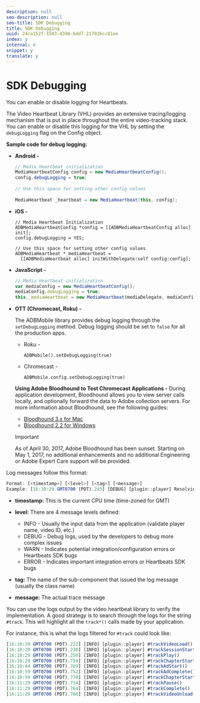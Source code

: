 ```yaml
---
description: null
seo-description: null
seo-title: SDK Debugging
title: SDK Debugging
uuid: 24ca152f-1503-4396-bdd7-217926cc81ee
index: y
internal: n
snippet: y
translate: y
---
```


# SDK Debugging

You can enable or disable logging for Heartbeats.

The Video Heartbeat Library (VHL) provides an extensive tracing/logging mechanism that is put in place throughout the entire video-tracking stack. You can enable or disable this logging for the VHL by setting the `debugLogging` flag on the Config object.

**Sample code for debug logging:**

* **Android -** 

  ```java
  // Media Heartbeat initialization 
  MediaHeartbeatConfig config = new MediaHeartbeatConfig(); 
  config.debugLogging = true; 
   
  // Use this space for setting other config values 
   
  MediaHeartbeat _heartbeat = new MediaHeartbeat(this, config); 
  
  ```

* **iOS -** 

  ```
  // Media Heartbeat Initialization 
  ADBMediaHeartbeatConfig *config = [[ADBMediaHeartbeatConfig alloc] init]; 
  config.debugLogging = YES; 
   
  // Use this space for setting other config values 
  ADBMediaHeartbeat *_mediaHeartbeat =  
    [[ADBMediaHeartbeat alloc] initWithDelegate:self config:config]; 
  
  ```

* **JavaScript -** 

  ```js
  // Media Heartbeat initialization 
  var mediaConfig = new MediaHeartbeatConfig(); 
  mediaConfig.debugLogging = true; 
  this._mediaHeartbeat = new MediaHeartbeat(mediaDelegate, mediaConfig, appMeasurement); 
  
  ```

* **OTT (Chromecast, Roku) -** 

  The ADBMobile library provides debug logging through the `setDebugLogging` method. Debug logging should be set to `false` for all the production apps.

    * Roku -     
    
      ```    
      ADBMobile().setDebugLogging(true)
      ```

    * Chromecast -     
    
      ```    
      ADBMobile.config.setDebugLogging(true)
      ```

  **Using Adobe Bloodhound to Test Chromecast Applications -** During application development, Bloodhound allows you to view server calls locally, and optionally forward the data to Adobe collection servers. For more information about Bloodhound, see the following guides:

    * [Bloodhound 3.x for Mac](https://marketing.adobe.com/resources/help/en_US/mobile/bloodhound/) 
    * [Bloodhound 2.2 for Windows](https://www.google.com/url?sa=t&rct=j&q=&esrc=s&source=web&cd=3&cad=rja&uact=8&ved=0ahUKEwjil9aM87jRAhUExlQKHTYZCjoQFggoMAI&url=https%3A%2F%2Fmarketing.adobe.com%2Fresources%2Fhelp%2Fen_US%2Fmobile%2Fbloodhound_win_2x%2F&usg=AFQjCNEW-gZp1IdbifWFDgDNEaQcGlBobg&sig2=K0waTKxdMj_2kfNXdMI2yg)

  >[!IMPORTANT]
  >
  >As of April 30, 2017, Adobe Bloodhound has been sunset. Starting on May 1, 2017, no additional enhancements and no additional Engineering or Adobe Expert Care support will be provided.

Log messages follow this format: 

```js
Format: [<timestamp>] [<level>] [<tag>] [<message>] 
Example: [16:10:29 GMT­0700 (PDT).245] [DEBUG] [plugin::player] Resolving qos.startupTime: 0
```

* **timestamp:** This is the current CPU time (time-zoned for GMT) 
* **level:** There are 4 message levels defined:

    * INFO - Usually the input data from the application (validate player name, video ID, etc.) 
    * DEBUG - Debug logs, used by the developers to debug more complex issues 
    * WARN - Indicates potential integration/configuration errors or Heartbeats SDK bugs 
    * ERROR - Indicates important integration errors or Heartbeats SDK bugs

* **tag:** The name of the sub-component that issued the log message (usually the class name) 
* **message:** The actual trace message

You can use the logs output by the video heartbeat library to verify the implementation. A good strategy is to search through the logs for the string `#track`. This will highlight all the `track*()` calls made by your application.

For instance, this is what the logs filtered for `#track` could look like: 

```js
[16:10:29 GMT­0700 (PDT).222] [INFO] [plugin::player] #trackVideoLoad() 
[16:10:29 GMT­0700 (PDT).230] [INFO] [plugin::player] #trackSessionStart() 
[16:10:29 GMT­0700 (PDT).250] [INFO] [plugin::player] #trackPlay() 
[16:10:29 GMT­0700 (PDT).759] [INFO] [plugin::player] #trackChapterStart() 
[16:10:44 GMT­0700 (PDT).769] [INFO] [plugin::player] #trackAdStart() 
[16:10:59 GMT­0700 (PDT).752] [INFO] [plugin::player] #trackAdComplete() 
[16:10:59 GMT­0700 (PDT).770] [INFO] [plugin::player] #trackChapterStart() 
[16:11:29 GMT­0700 (PDT).734] [INFO] [plugin::player] #trackPause() 
[16:11:29 GMT­0700 (PDT).764] [INFO] [plugin::player] #trackComplete() 
[16:11:29 GMT­0700 (PDT).766] [INFO] [plugin::player] #trackVideoUnload()
```

